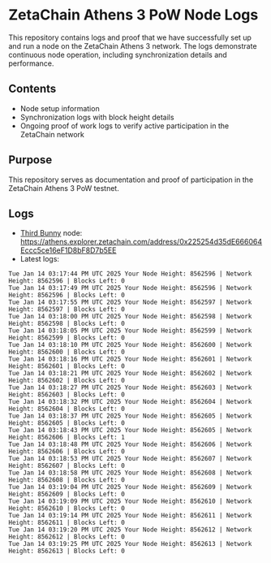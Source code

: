 # ZetaChain Athens 3 PoW Node Logs
This repository contains logs and proof that we have successfully set up and run a node on the ZetaChain Athens 3 network. The logs demonstrate continuous node operation, including synchronization details and performance.

## Contents
- Node setup information
- Synchronization logs with block height details
- Ongoing proof of work logs to verify active participation in the ZetaChain network

## Purpose
This repository serves as documentation and proof of participation in the ZetaChain Athens 3 PoW testnet.

## Logs

- [Third Bunny](https://thirdbunny.xyz/) node: https://athens.explorer.zetachain.com/address/0x225254d35dE666064Eccc5ce16eF1D8bF8D7b5EE
- Latest logs:
```
Tue Jan 14 03:17:44 PM UTC 2025 Your Node Height: 8562596 | Network Height: 8562596 | Blocks Left: 0
Tue Jan 14 03:17:49 PM UTC 2025 Your Node Height: 8562596 | Network Height: 8562596 | Blocks Left: 0
Tue Jan 14 03:17:55 PM UTC 2025 Your Node Height: 8562597 | Network Height: 8562597 | Blocks Left: 0
Tue Jan 14 03:18:00 PM UTC 2025 Your Node Height: 8562598 | Network Height: 8562598 | Blocks Left: 0
Tue Jan 14 03:18:05 PM UTC 2025 Your Node Height: 8562599 | Network Height: 8562599 | Blocks Left: 0
Tue Jan 14 03:18:10 PM UTC 2025 Your Node Height: 8562600 | Network Height: 8562600 | Blocks Left: 0
Tue Jan 14 03:18:16 PM UTC 2025 Your Node Height: 8562601 | Network Height: 8562601 | Blocks Left: 0
Tue Jan 14 03:18:21 PM UTC 2025 Your Node Height: 8562602 | Network Height: 8562602 | Blocks Left: 0
Tue Jan 14 03:18:27 PM UTC 2025 Your Node Height: 8562603 | Network Height: 8562603 | Blocks Left: 0
Tue Jan 14 03:18:32 PM UTC 2025 Your Node Height: 8562604 | Network Height: 8562604 | Blocks Left: 0
Tue Jan 14 03:18:37 PM UTC 2025 Your Node Height: 8562605 | Network Height: 8562605 | Blocks Left: 0
Tue Jan 14 03:18:43 PM UTC 2025 Your Node Height: 8562605 | Network Height: 8562606 | Blocks Left: 1
Tue Jan 14 03:18:48 PM UTC 2025 Your Node Height: 8562606 | Network Height: 8562606 | Blocks Left: 0
Tue Jan 14 03:18:53 PM UTC 2025 Your Node Height: 8562607 | Network Height: 8562607 | Blocks Left: 0
Tue Jan 14 03:18:58 PM UTC 2025 Your Node Height: 8562608 | Network Height: 8562608 | Blocks Left: 0
Tue Jan 14 03:19:04 PM UTC 2025 Your Node Height: 8562609 | Network Height: 8562609 | Blocks Left: 0
Tue Jan 14 03:19:09 PM UTC 2025 Your Node Height: 8562610 | Network Height: 8562610 | Blocks Left: 0
Tue Jan 14 03:19:14 PM UTC 2025 Your Node Height: 8562611 | Network Height: 8562611 | Blocks Left: 0
Tue Jan 14 03:19:20 PM UTC 2025 Your Node Height: 8562612 | Network Height: 8562612 | Blocks Left: 0
Tue Jan 14 03:19:25 PM UTC 2025 Your Node Height: 8562613 | Network Height: 8562613 | Blocks Left: 0
```
